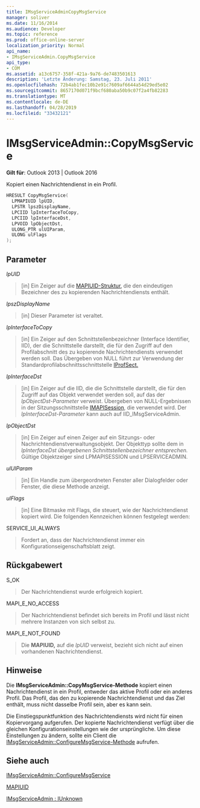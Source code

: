 ```yaml
---
title: IMsgServiceAdminCopyMsgService
manager: soliver
ms.date: 11/16/2014
ms.audience: Developer
ms.topic: reference
ms.prod: office-online-server
localization_priority: Normal
api_name:
- IMsgServiceAdmin.CopyMsgService
api_type:
- COM
ms.assetid: a13c6757-358f-421a-9a76-de7483501613
description: 'Letzte Änderung: Samstag, 23. Juli 2011'
ms.openlocfilehash: 72b4ab1fec10b2e91c7609af6644a54d29ed5e02
ms.sourcegitcommit: 8657170d071f9bcf680aba50b9c07f2a4fb82283
ms.translationtype: MT
ms.contentlocale: de-DE
ms.lasthandoff: 04/28/2019
ms.locfileid: "33432121"
---
```

# <a name="imsgserviceadmincopymsgservice"></a>IMsgServiceAdmin::CopyMsgService

  
  
**Gilt für**: Outlook 2013 | Outlook 2016 
  
Kopiert einen Nachrichtendienst in ein Profil. 
  
```cpp
HRESULT CopyMsgService(
  LPMAPIUID lpUID,
  LPSTR lpszDisplayName,
  LPCIID lpInterfaceToCopy,
  LPCIID lpInterfaceDst,
  LPVOID lpObjectDst,
  ULONG_PTR ulUIParam,
  ULONG ulFlags
);
```

## <a name="parameters"></a>Parameter

 _lpUID_
  
> [in] Ein Zeiger auf die [MAPIUID-Struktur,](mapiuid.md) die den eindeutigen Bezeichner des zu kopierenden Nachrichtendiensts enthält. 
    
 _lpszDisplayName_
  
> [in] Dieser Parameter ist veraltet. 
    
 _lpInterfaceToCopy_
  
> [in] Ein Zeiger auf den Schnittstellenbezeichner (Interface Identifier, IID), der die Schnittstelle darstellt, die für den Zugriff auf den Profilabschnitt des zu kopierende Nachrichtendiensts verwendet werden soll. Das Übergeben von NULL führt zur Verwendung der Standardprofilabschnittsschnittstelle [IProfSect.](iprofsectimapiprop.md)
    
 _lpInterfaceDst_
  
> [in] Ein Zeiger auf die IID, die die Schnittstelle darstellt, die für den Zugriff auf das Objekt verwendet werden soll, auf das der  _lpObjectDst-Parameter_ verweist. Übergeben von NULL-Ergebnissen in der Sitzungsschnittstelle [IMAPISession](imapisessioniunknown.md), die verwendet wird. Der  _lpInterfaceDst-Parameter_ kann auch auf IID_IMsgServiceAdmin. 
    
 _lpObjectDst_
  
> [in] Ein Zeiger auf einen Zeiger auf ein Sitzungs- oder Nachrichtendienstverwaltungsobjekt. Der Objekttyp sollte dem in _lpInterfaceDst übergebenen Schnittstellenbezeichner entsprechen._ Gültige Objektzeiger sind LPMAPISESSION und LPSERVICEADMIN.
    
 _ulUIParam_
  
> [in] Ein Handle zum übergeordneten Fenster aller Dialogfelder oder Fenster, die diese Methode anzeigt.
    
 _ulFlags_
  
> [in] Eine Bitmaske mit Flags, die steuert, wie der Nachrichtendienst kopiert wird. Die folgenden Kennzeichen können festgelegt werden:
    
SERVICE_UI_ALWAYS 
  
> Fordert an, dass der Nachrichtendienst immer ein Konfigurationseigenschaftsblatt zeigt.
    
## <a name="return-value"></a>Rückgabewert

S_OK 
  
> Der Nachrichtendienst wurde erfolgreich kopiert.
    
MAPI_E_NO_ACCESS 
  
> Der Nachrichtendienst befindet sich bereits im Profil und lässt nicht mehrere Instanzen von sich selbst zu.
    
MAPI_E_NOT_FOUND 
  
> Die **MAPIUID,** auf die  _lpUID_ verweist, bezieht sich nicht auf einen vorhandenen Nachrichtendienst. 
    
## <a name="remarks"></a>Hinweise

Die **IMsgServiceAdmin::CopyMsgService-Methode** kopiert einen Nachrichtendienst in ein Profil, entweder das aktive Profil oder ein anderes Profil. Das Profil, das den zu kopierende Nachrichtendienst und das Ziel enthält, muss nicht dasselbe Profil sein, aber es kann sein. 
  
Die Einstiegspunktfunktion des Nachrichtendiensts wird nicht für einen Kopiervorgang aufgerufen. Der kopierte Nachrichtendienst verfügt über die gleichen Konfigurationseinstellungen wie der ursprüngliche. Um diese Einstellungen zu ändern, sollte ein Client die [IMsgServiceAdmin::ConfigureMsgService-Methode](imsgserviceadmin-configuremsgservice.md) aufrufen. 
  
## <a name="see-also"></a>Siehe auch



[IMsgServiceAdmin::ConfigureMsgService](imsgserviceadmin-configuremsgservice.md)
  
[MAPIUID](mapiuid.md)
  
[IMsgServiceAdmin : IUnknown](imsgserviceadminiunknown.md)

